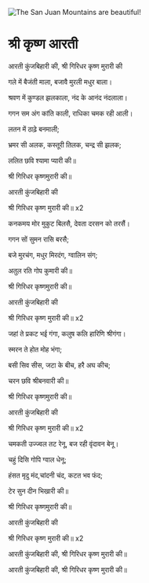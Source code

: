 ![The San Juan Mountains are beautiful!](lib/assets/images/artis/img.png "San Juan Mountains")

#     श्री कृष्ण आरती   

आरती कुंजबिहारी की, श्री गिरिधर कृष्ण मुरारी की 
 
गले में बैजंती माला, बजावै मुरली मधुर बाला।

श्रवण में कुण्डल झलकाला, नंद के आनंद नंदलाला।

गगन सम अंग कांति काली, राधिका चमक रही आली।

लतन में ठाढ़े बनमाली;

भ्रमर सी अलक, कस्तूरी तिलक, चन्द्र सी झलक;

ललित छवि श्यामा प्यारी की॥

श्री गिरिधर कृष्णमुरारी की॥

आरती कुंजबिहारी की

श्री गिरिधर कृष्ण मुरारी की॥ x2

कनकमय मोर मुकुट बिलसै, देवता दरसन को तरसैं।

गगन सों सुमन रासि बरसै;

बजे मुरचंग, मधुर मिरदंग, ग्वालिन संग;

अतुल रति गोप कुमारी की॥

श्री गिरिधर कृष्णमुरारी की॥

आरती कुंजबिहारी की

श्री गिरिधर कृष्ण मुरारी की॥ x2

जहां ते प्रकट भई गंगा, कलुष कलि हारिणि श्रीगंगा।

स्मरन ते होत मोह भंगा;

बसी सिव सीस, जटा के बीच, हरै अघ कीच;

चरन छवि श्रीबनवारी की॥

श्री गिरिधर कृष्णमुरारी की॥

आरती कुंजबिहारी की

श्री गिरिधर कृष्ण मुरारी की॥ x2

चमकती उज्ज्वल तट रेनू, बज रही वृंदावन बेनू।

चहुं दिसि गोपि ग्वाल धेनू;

हंसत मृदु मंद,चांदनी चंद, कटत भव फंद;

टेर सुन दीन भिखारी की॥

श्री गिरिधर कृष्णमुरारी की॥

आरती कुंजबिहारी की

श्री गिरिधर कृष्ण मुरारी की॥ x2

आरती कुंजबिहारी की, श्री गिरिधर कृष्ण मुरारी की॥

आरती कुंजबिहारी की, श्री गिरिधर कृष्ण मुरारी की॥